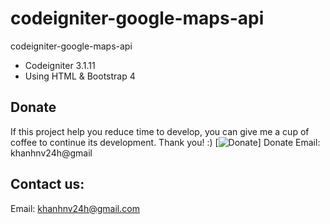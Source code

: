 # codeigniter-google-maps-api
codeigniter-google-maps-api

* Codeigniter 3.1.11
* Using HTML & Bootstrap 4

## Donate
If this project help you reduce time to develop, you can give me a cup of coffee to continue its development. Thank you! :)
[![Donate](https://www.paypalobjects.com/en_US/i/btn/btn_donateCC_LG.gif)]
Donate Email: khanhnv24h@gmail

## Contact us:
Email: khanhnv24h@gmail.com
